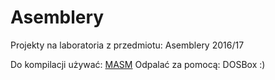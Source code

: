 # Asemblery
Projekty na laboratoria z przedmiotu: Asemblery
2016/17

Do kompilacji używać: <a href="http://home.agh.edu.pl/~dlugopol/asm/masm.zip">MASM</a>
Odpalać za pomocą: DOSBox
:)
